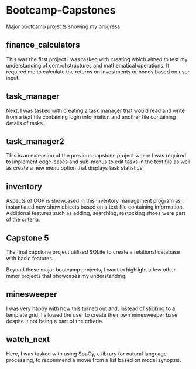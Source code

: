 # Bootcamp-Capstones
Major bootcamp projects showing my progress

## finance_calculators
This was the first project I was tasked with creating which aimed to test my understanding of control structures and mathematical operations. It required me to calculate the returns on investments or bonds based on user input.

## task_manager
Next, I was tasked with creating a task manager that would read and write from a text file containing login information and another file containing details of tasks.

## task_manager2
This is an extension of the previous capstone project where I was required to implement edge-cases and sub-menus to edit tasks in the text file as well as create a new menu option that displays task statistics.

## inventory
Aspects of OOP is showcased in this inventory management program as I instantiated new show objects based on a text file containing information. Additional features such as adding, searching, restocking shoes were part of the criteria.

## Capstone 5
The final capstone project utilised SQLite to create a relational database with basic features.

Beyond these major bootcamp projects, I want to highlight a few other minor projects that showcases my understanding.

## minesweeper
I was very happy with how this turned out and, instead of sticking to a template grid, I allowed the user to create their own minesweeper base despite it not being a part of the criteria.

## watch_next
Here, I was tasked with using SpaCy, a library for natural language processing, to recommend a movie from a list based on model synopsis.
